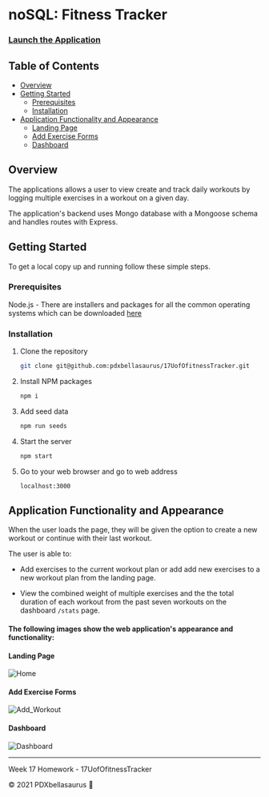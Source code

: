 # noSQL: Fitness Tracker

### [Launch the Application](safe-eyrie-4508)

## Table of Contents
- [Overview](#Overview)
- [Getting Started](#Getting)
    * [Prerequisites](#Prerequisites)
    * [Installation](#Installation)
- [Application Functionality and Appearance](#Application)
    * [Landing Page]()
    * [Add Exercise Forms](#Add)
    * [Dashboard](#Dashboard)

## Overview
The applications allows a user to view create and track daily workouts by logging multiple exercises in a workout on a given day.

The application's backend uses Mongo database with a Mongoose schema and handles routes with Express.

## Getting Started

To get a local copy up and running follow these simple steps.

### Prerequisites

Node.js - There are installers and packages for all the common operating systems which can be downloaded [here](nodejs.org/)

### Installation

1. Clone the repository
   ```sh
   git clone git@github.com:pdxbellasaurus/17UofOfitnessTracker.git
   ```
2. Install NPM packages
   ```sh
   npm i
   ```
3. Add seed data
   ```sh
   npm run seeds
   ```
4. Start the server
   ```sh
   npm start
   ```
5. Go to your web browser and go to web address
   ```
   localhost:3000
   ```
## Application Functionality and Appearance

When the user loads the page, they will be given the option to create a new workout or continue with their last workout.

The user is able to:

  * Add exercises to the current workout plan or add add new exercises to a new workout plan from the landing page.

  * View the combined weight of multiple exercises and the the total duration of each workout from the past seven workouts on the dashboard `/stats` page.

#### The following images show the web application's appearance and functionality: 

#### Landing Page

![Home](https://user-images.githubusercontent.com/74746211/119219410-52b11900-ba9a-11eb-8f83-95f1e80ea81f.PNG)

#### Add Exercise Forms

![Add_Workout](https://user-images.githubusercontent.com/74746211/119219431-6eb4ba80-ba9a-11eb-9c70-36728e495814.PNG)

#### Dashboard

![Dashboard](https://user-images.githubusercontent.com/74746211/119219414-5775cd00-ba9a-11eb-9b36-d3c096175276.PNG)

---------------------------

Week 17 Homework - 17UofOfitnessTracker

© 2021 PDXbellasaurus :sauropod:
